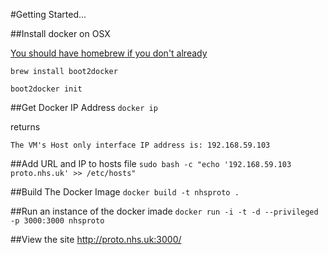 #Getting Started...

##Install docker on OSX

[You should have homebrew if you don't already](http://brew.sh)

`brew install boot2docker`

`boot2docker init`

##Get Docker IP Address
`docker ip`

returns 

`The VM's Host only interface IP address is: 192.168.59.103`

##Add URL and IP to hosts file
`sudo bash -c "echo '192.168.59.103 proto.nhs.uk' >> /etc/hosts"`

##Build The Docker Image
`docker build -t nhsproto .`

##Run an instance of the docker imade
`docker run -i -t -d --privileged -p 3000:3000 nhsproto`

##View the site
http://proto.nhs.uk:3000/

